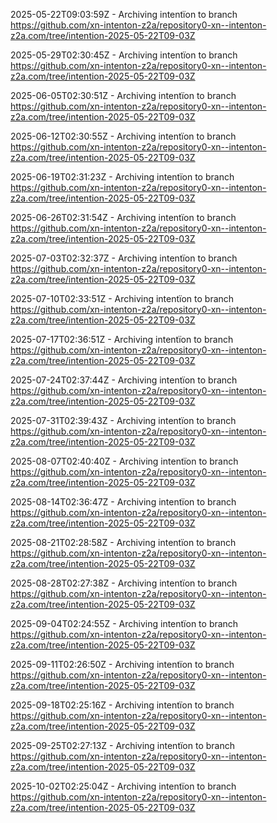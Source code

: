 2025-05-22T09:03:59Z - Archiving intentïon to branch https://github.com/xn-intenton-z2a/repository0-xn--intenton-z2a.com/tree/intention-2025-05-22T09-03Z

2025-05-29T02:30:45Z - Archiving intentïon to branch https://github.com/xn-intenton-z2a/repository0-xn--intenton-z2a.com/tree/intention-2025-05-22T09-03Z

2025-06-05T02:30:51Z - Archiving intentïon to branch https://github.com/xn-intenton-z2a/repository0-xn--intenton-z2a.com/tree/intention-2025-05-22T09-03Z

2025-06-12T02:30:55Z - Archiving intentïon to branch https://github.com/xn-intenton-z2a/repository0-xn--intenton-z2a.com/tree/intention-2025-05-22T09-03Z

2025-06-19T02:31:23Z - Archiving intentïon to branch https://github.com/xn-intenton-z2a/repository0-xn--intenton-z2a.com/tree/intention-2025-05-22T09-03Z

2025-06-26T02:31:54Z - Archiving intentïon to branch https://github.com/xn-intenton-z2a/repository0-xn--intenton-z2a.com/tree/intention-2025-05-22T09-03Z

2025-07-03T02:32:37Z - Archiving intentïon to branch https://github.com/xn-intenton-z2a/repository0-xn--intenton-z2a.com/tree/intention-2025-05-22T09-03Z

2025-07-10T02:33:51Z - Archiving intentïon to branch https://github.com/xn-intenton-z2a/repository0-xn--intenton-z2a.com/tree/intention-2025-05-22T09-03Z

2025-07-17T02:36:51Z - Archiving intentïon to branch https://github.com/xn-intenton-z2a/repository0-xn--intenton-z2a.com/tree/intention-2025-05-22T09-03Z

2025-07-24T02:37:44Z - Archiving intentïon to branch https://github.com/xn-intenton-z2a/repository0-xn--intenton-z2a.com/tree/intention-2025-05-22T09-03Z

2025-07-31T02:39:43Z - Archiving intentïon to branch https://github.com/xn-intenton-z2a/repository0-xn--intenton-z2a.com/tree/intention-2025-05-22T09-03Z

2025-08-07T02:40:40Z - Archiving intentïon to branch https://github.com/xn-intenton-z2a/repository0-xn--intenton-z2a.com/tree/intention-2025-05-22T09-03Z

2025-08-14T02:36:47Z - Archiving intentïon to branch https://github.com/xn-intenton-z2a/repository0-xn--intenton-z2a.com/tree/intention-2025-05-22T09-03Z

2025-08-21T02:28:58Z - Archiving intentïon to branch https://github.com/xn-intenton-z2a/repository0-xn--intenton-z2a.com/tree/intention-2025-05-22T09-03Z

2025-08-28T02:27:38Z - Archiving intentïon to branch https://github.com/xn-intenton-z2a/repository0-xn--intenton-z2a.com/tree/intention-2025-05-22T09-03Z

2025-09-04T02:24:55Z - Archiving intentïon to branch https://github.com/xn-intenton-z2a/repository0-xn--intenton-z2a.com/tree/intention-2025-05-22T09-03Z

2025-09-11T02:26:50Z - Archiving intentïon to branch https://github.com/xn-intenton-z2a/repository0-xn--intenton-z2a.com/tree/intention-2025-05-22T09-03Z

2025-09-18T02:25:16Z - Archiving intentïon to branch https://github.com/xn-intenton-z2a/repository0-xn--intenton-z2a.com/tree/intention-2025-05-22T09-03Z

2025-09-25T02:27:13Z - Archiving intentïon to branch https://github.com/xn-intenton-z2a/repository0-xn--intenton-z2a.com/tree/intention-2025-05-22T09-03Z

2025-10-02T02:25:04Z - Archiving intentïon to branch https://github.com/xn-intenton-z2a/repository0-xn--intenton-z2a.com/tree/intention-2025-05-22T09-03Z

